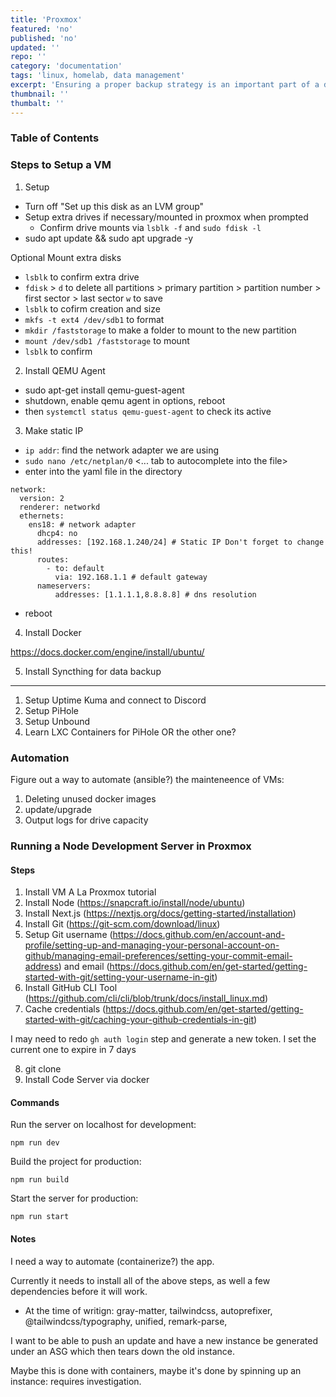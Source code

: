 ```yaml
---
title: 'Proxmox'
featured: 'no'
published: 'no'
updated: ''
repo: ''
category: 'documentation'
tags: 'linux, homelab, data management'
excerpt: 'Ensuring a proper backup strategy is an important part of a digital life.'
thumbnail: ''
thumbalt: ''
---
```


### Table of Contents

### Steps to Setup a VM

1. Setup
- Turn off "Set up this disk as an LVM group"
- Setup extra drives if necessary/mounted in proxmox when prompted
  - Confirm drive mounts via `lsblk -f` and `sudo fdisk -l`
- sudo apt update && sudo apt upgrade -y

Optional Mount extra disks
- `lsblk` to confirm extra drive
- `fdisk` > `d` to delete all partitions > primary partition > partition number > first sector > last sector `w` to save
- `lsblk` to cofirm creation and size
- `mkfs -t ext4 /dev/sdb1` to format
- `mkdir /faststorage` to make a folder to mount to the new partition
- `mount /dev/sdb1 /faststorage` to mount
- `lsblk` to confirm

2. Install QEMU Agent
- sudo apt-get install qemu-guest-agent
- shutdown, enable qemu agent in options, reboot
- then `systemctl status qemu-guest-agent` to check its active

3. Make static IP
- `ip addr`: find the network adapter we are using
- `sudo nano /etc/netplan/0` <... tab to autocomplete into the file>
- enter into the yaml file in the directory

```
network:
  version: 2
  renderer: networkd
  ethernets:
    ens18: # network adapter
      dhcp4: no
      addresses: [192.168.1.240/24] # Static IP Don't forget to change this! 
      routes:
        - to: default
          via: 192.168.1.1 # default gateway 
      nameservers:
          addresses: [1.1.1.1,8.8.8.8] # dns resolution
```

- reboot

4. Install Docker

https://docs.docker.com/engine/install/ubuntu/

5. Install Syncthing for data backup



---

1. Setup Uptime Kuma and connect to Discord
2. Setup PiHole
3. Setup Unbound
4. Learn LXC Containers for PiHole OR the other one?


### Automation

Figure out a way to automate (ansible?) the mainteneence of VMs:

1. Deleting unused docker images
2. update/upgrade
3. Output logs for drive capacity



### Running a Node Development Server in Proxmox

#### Steps

1. Install VM A La Proxmox tutorial
2. Install Node (https://snapcraft.io/install/node/ubuntu)
3. Install Next.js (https://nextjs.org/docs/getting-started/installation)
4. Install Git (https://git-scm.com/download/linux)
5. Setup Git username (https://docs.github.com/en/account-and-profile/setting-up-and-managing-your-personal-account-on-github/managing-email-preferences/setting-your-commit-email-address) and email (https://docs.github.com/en/get-started/getting-started-with-git/setting-your-username-in-git)
6. Install GitHub CLI Tool (https://github.com/cli/cli/blob/trunk/docs/install_linux.md)
7. Cache credentials (https://docs.github.com/en/get-started/getting-started-with-git/caching-your-github-credentials-in-git)


I may need to redo `gh auth login` step and generate a new token. I set the current one to expire in 7 days

8. git clone <repo>
9. Install Code Server via docker

#### Commands

Run the server on localhost for development:
```
npm run dev
```

Build the project for production:
```
npm run build
```

Start the server for production:
```
npm run start
```

#### Notes

I need a way to automate (containerize?) the app.

Currently it needs to install all of the above steps, as well a few dependencies before it will work.
- At the time of writign: gray-matter, tailwindcss, autoprefixer, @tailwindcss/typography, unified, remark-parse, 

I want to be able to push an update and have a new instance be generated under an ASG which then tears down the old instance.

Maybe this is done with containers, maybe it's done by spinning up an instance: requires investigation.



